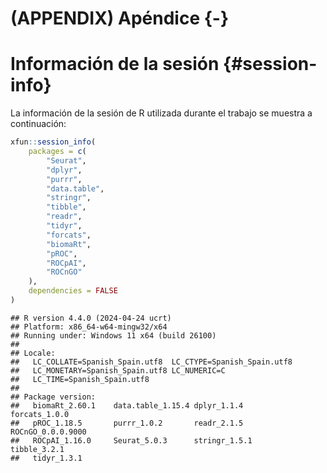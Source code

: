 # (APPENDIX) Apéndice {-}

# Información de la sesión {#session-info}

La información de la sesión de R utilizada durante el trabajo se muestra a continuación:


```r
xfun::session_info(
    packages = c(
        "Seurat",
        "dplyr",
        "purrr",
        "data.table",
        "stringr",
        "tibble",
        "readr",
        "tidyr",
        "forcats",
        "biomaRt",
        "pROC",
        "ROCpAI",
        "ROCnGO"
    ),
    dependencies = FALSE
)
```

```
## R version 4.4.0 (2024-04-24 ucrt)
## Platform: x86_64-w64-mingw32/x64
## Running under: Windows 11 x64 (build 26100)
## 
## Locale:
##   LC_COLLATE=Spanish_Spain.utf8  LC_CTYPE=Spanish_Spain.utf8   
##   LC_MONETARY=Spanish_Spain.utf8 LC_NUMERIC=C                  
##   LC_TIME=Spanish_Spain.utf8    
## 
## Package version:
##   biomaRt_2.60.1    data.table_1.15.4 dplyr_1.1.4       forcats_1.0.0    
##   pROC_1.18.5       purrr_1.0.2       readr_2.1.5       ROCnGO_0.0.0.9000
##   ROCpAI_1.16.0     Seurat_5.0.3      stringr_1.5.1     tibble_3.2.1     
##   tidyr_1.3.1
```

